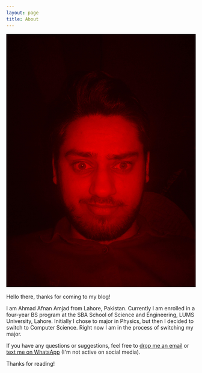 ```yaml
---
layout: page
title: About
---
```


![This is me!](images/IMG_20190406_231853_2-01.jpeg)

Hello there, thanks for coming to my blog!

I am Ahmad Afnan Amjad from Lahore, Pakistan. Currently I am enrolled in a four-year BS program at the SBA School of Science and Engineering, LUMS University, Lahore. Initially I chose to major in Physics, but then I decided to switch to Computer Science. Right now I am in the process of switching my major.

If you have any questions or suggestions, feel free to [drop me an email](mailto:afnanmughal@hotmail.com) or [text me on WhatsApp](https://api.whatsapp.com/send?phone=923235552888) (I'm not active on social media).

Thanks for reading!
